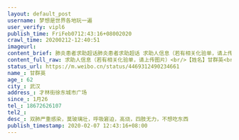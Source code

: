 ```yaml
---
layout: default_post
username: 梦想是世界各地玩一遍
user_verify: vipl6
publish_time: FriFeb0712:43:16+08002020
crawl_time: 20200212-12:40:51
imageurl: 
content_brief: 肺炎患者求助超话肺炎患者求助超话 求助人信息（若有相关化验单，请上传图片）【姓名】甘群英【年龄】62【所在城市】武汉【所在小区、社区】才林街徐东城市广场【患病时间】1月26【联系方式】18672626107【其他紧急联系人】【病情描述】双肺严重感染，莫玻璃壮，呼吸窘迫，高烧，四肢 ...全文
content_full_raw: 求助人信息（若有相关化验单，请上传图片）<br/>【姓名】甘群英<br/>【年龄】62<br/>【所在城市】武汉<br/>【所在小区、社区】才林街徐东城市广场<br/>【患病时间】1月26<br/>【联系方式】18672626107<br/>【其他紧急联系人】<br/>【病情描述】双肺严重感染，莫玻璃壮，呼吸窘迫，高烧，四肢无力，不想吃东西
status_url: https://m.weibo.cn/status/4469312490234661
name_: 甘群英
age_: 62
city_: 武汉
address_: 才林街徐东城市广场
since_: 1月26
tel_: 18672626107
tel2_: 
desc_: 双肺严重感染，莫玻璃壮，呼吸窘迫，高烧，四肢无力，不想吃东西
publish_timestamp: 2020-02-07 12:43:16+08:00
---
```

